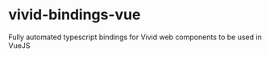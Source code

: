 # vivid-bindings-vue
Fully automated typescript bindings for Vivid web components to be used in VueJS
